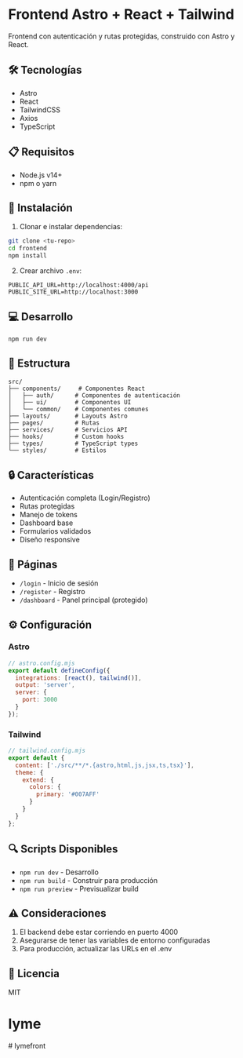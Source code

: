 # Frontend Astro + React + Tailwind

Frontend con autenticación y rutas protegidas, construido con Astro y React.

## 🛠 Tecnologías

- Astro
- React
- TailwindCSS
- Axios
- TypeScript

## 📋 Requisitos

- Node.js v14+
- npm o yarn

## 🚀 Instalación

1. Clonar e instalar dependencias:
```bash
git clone <tu-repo>
cd frontend
npm install
```

2. Crear archivo `.env`:
```env
PUBLIC_API_URL=http://localhost:4000/api
PUBLIC_SITE_URL=http://localhost:3000
```

## 💻 Desarrollo

```bash
npm run dev
```

## 📁 Estructura

```
src/
├── components/     # Componentes React
│   ├── auth/      # Componentes de autenticación
│   ├── ui/        # Componentes UI
│   └── common/    # Componentes comunes
├── layouts/       # Layouts Astro
├── pages/         # Rutas
├── services/      # Servicios API
├── hooks/         # Custom hooks
├── types/         # TypeScript types
└── styles/        # Estilos
```

## 🔒 Características

- Autenticación completa (Login/Registro)
- Rutas protegidas
- Manejo de tokens
- Dashboard base
- Formularios validados
- Diseño responsive

## 📱 Páginas

- `/login` - Inicio de sesión
- `/register` - Registro
- `/dashboard` - Panel principal (protegido)

## ⚙️ Configuración

### Astro
```javascript
// astro.config.mjs
export default defineConfig({
  integrations: [react(), tailwind()],
  output: 'server',
  server: {
    port: 3000
  }
});
```

### Tailwind
```javascript
// tailwind.config.mjs
export default {
  content: ['./src/**/*.{astro,html,js,jsx,ts,tsx}'],
  theme: {
    extend: {
      colors: {
        primary: '#007AFF'
      }
    }
  }
};
```

## 🔍 Scripts Disponibles

- `npm run dev` - Desarrollo
- `npm run build` - Construir para producción
- `npm run preview` - Previsualizar build

## ⚠️ Consideraciones

1. El backend debe estar corriendo en puerto 4000
2. Asegurarse de tener las variables de entorno configuradas
3. Para producción, actualizar las URLs en el .env

## 📝 Licencia

MIT
# lyme
#   l y m e f r o n t  
 